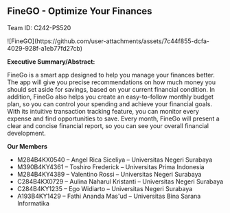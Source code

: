 ## FineGO - Optimize Your Finances

Team ID: C242-PS520

<div style="image-align: center;">
  ![FineGO](https://github.com/user-attachments/assets/7c44f855-dcfa-4029-928f-a1eb77fd27cb)
</div>

**Executive Summary/Abstract:**

FineGo is a smart app designed to help you manage your finances better. The app will give you precise recommendations on how much money you should set aside for savings, based on your current financial condition. In addition, FineGo also helps you create an easy-to-follow monthly budget plan, so you can control your spending and achieve your financial goals. With its intuitive transaction tracking feature, you can monitor every expense and find opportunities to save. Every month, FineGo will present a clear and concise financial report, so you can see your overall financial development.

**Our Members**

* M284B4KX0540 – Angel Rica Siceliya – Universitas Negeri Surabaya
* M390B4KY4361 – Toshiro Frederick – Universitas Prima Indonesia
* M284B4KY4389 – Valentino Rossi – Universitas Negeri Surabaya
* C284B4KX0729 – Aulina Naharul Kristanti – Universitas Negeri Surabaya
* C284B4KY1235 – Ego Widiarto – Universitas Negeri Surabaya
* A193B4KY1429 – Fathi Ananda Mas'ud – Universitas Bina Sarana Informatika
